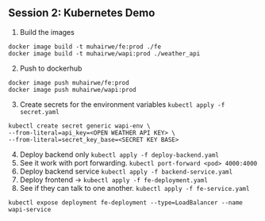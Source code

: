 ## Session 2: Kubernetes Demo

1. Build the images
```
docker image build -t muhairwe/fe:prod ./fe
docker image build -t muhairwe/wapi:prod ./weather_api
```

2. Push to dockerhub
```
docker image push muhairwe/fe:prod
docker image push muhairwe/wapi:prod
```

3. Create secrets for the environment variables `kubectl apply -f secret.yaml`
```
kubectl create secret generic wapi-env \
--from-literal=api_key=<OPEN WEATHER API KEY> \
--from-literal=secret_key_base=<SECRET KEY BASE>
```
4. Deploy backend only `kubectl apply -f deploy-backend.yaml`
5. See it work with port forwarding. `kubectl port-forward <pod> 4000:4000`
6. Deploy backend service `kubectl apply -f backend-service.yaml`
7. Deploy frontend -> `kubectl apply -f fe-deployment.yaml`
8. See if they can talk to one another. `kubectl apply -f fe-service.yaml`
```
kubectl expose deployment fe-deployment --type=LoadBalancer --name wapi-service
```
